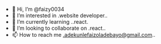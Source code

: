 - 👋 Hi, I’m @faizy0034
- 👀 I’m interested in .website developer..
- 🌱 I’m currently learning ..react.
- 💞️ I’m looking to collaborate on .react..
- 📫 How to reach me .adekunlefaizoladebayo@gmail.com..

<!---
faizy0034/faizy0034 is a ✨ special ✨ repository because its `README.md` (this file) appears on your GitHub profile.
You can click the Preview link to take a look at your changes.
--->
